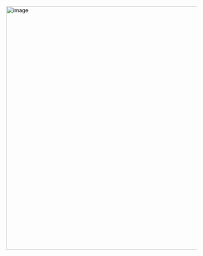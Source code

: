 <img width="644" alt="image" src="https://user-images.githubusercontent.com/107145304/227377370-b3f53953-4f12-423c-8579-56be21360817.png">
